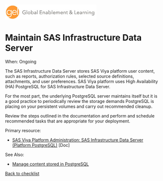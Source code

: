 ![Global Enablement & Learning](/img/gel_banner_logo_tech-partners.jpg)

# Maintain SAS Infrastructure Data Server

<!--
SortString: 0680
Description: Perform routine maintenance on the SAS Infrastructure Data Server
Tags: New,Regular,Done
Topic: PostgreSQL
Essential: -
Authors: Scott McCauley
Frequency: Monthly
-->
When: Ongoing

The SAS Infrastructure Data Server stores SAS Viya platform user content, such
as reports, authorization rules, selected source definitions, attachments, and
user preferences. SAS Viya platform uses High Availability (HA) PostgreSQL for
SAS Infrastructure Data Server.

For the most part, the underlying PostgreSQL server maintains itself but it is
a good practice to periodically review the storage demands PostgreSQL is
placing on your persistent volumes and carry out recommended cleanup.

Review the steps outlined in the documentation and perform and schedule
recommended tasks that are appropriate for your deployment.

Primary resource:

* [SAS Viya Platform Administration: SAS Infrastructure Data Server (Platform PostgreSQL)](https://go.documentation.sas.com/doc/en/sasadmincdc/default/calsrvinf/n00000sasinfrdatasrv000admin.htm) [Doc]

See Also:

* [Manage content stored in PostgreSQL](manage_postgresql_content.md)

[Back to checklist](../checklist.md)